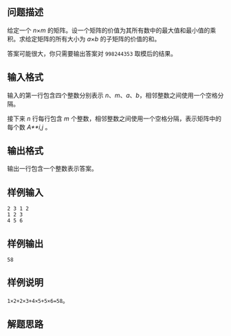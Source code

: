 ## 问题描述

给定一个 *n*×*m* 的矩阵。设一个矩阵的价值为其所有数中的最大值和最小值的乘积。求给定矩阵的所有大小为 *a*×*b* 的子矩阵的价值的和。

答案可能很大，你只需要输出答案对 `998244353` 取模后的结果。

## 输入格式

输入的第一行包含四个整数分别表示 *n*、*m*、*a*、*b*，相邻整数之间使用一个空格分隔。

接下来 *n* 行每行包含 *m* 个整数，相邻整数之间使用一个空格分隔，表示矩阵中的每个数 *A**i,j* 。

## 输出格式

输出一行包含一个整数表示答案。

## 样例输入

```
2 3 1 2
1 2 3
4 5 6
```

## 样例输出

```
58
```

## 样例说明

`1×2+2×3+4×5+5×6=58`。

## 解题思路
